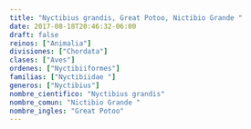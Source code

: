 ```yaml
---
title: "Nyctibius grandis, Great Potoo, Nictibio Grande "
date: 2017-08-18T20:46:32-06:00
draft: false
reinos: ["Animalia"]
divisiones: ["Chordata"]
clases: ["Aves"]
ordenes: ["Nyctibiiformes"]
familias: ["Nyctibiidae "]
generos: ["Nyctibius"]
nombre_cientifico: "Nyctibius grandis"
nombre_comun: "Nictibio Grande "
nombre_ingles: "Great Potoo"
---
```

